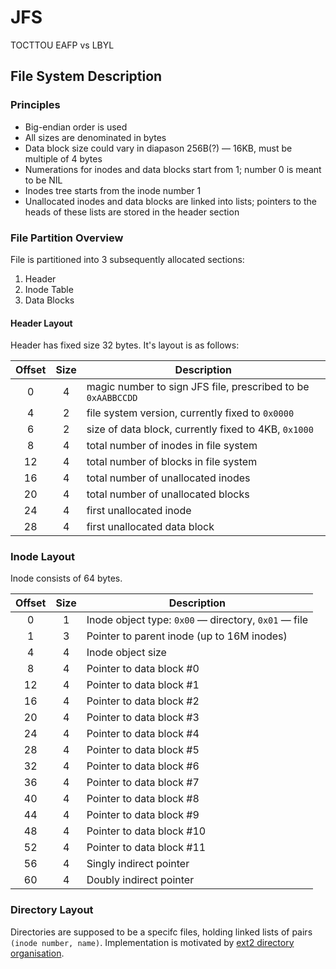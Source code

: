 # JFS

TOCTTOU
EAFP vs LBYL

## File System Description

### Principles

* Big-endian order is used
* All sizes are denominated in bytes
* Data block size could vary in diapason 256B(?) — 16KB, must be multiple of 4
  bytes
* Numerations for inodes and data blocks start from 1; number 0 is meant to be NIL
* Inodes tree starts from the inode number 1
* Unallocated inodes and data blocks are linked into lists; pointers to the heads
  of these lists are stored in the header section

### File Partition Overview

File is partitioned into 3 subsequently allocated sections:

1. Header
2. Inode Table
3. Data Blocks

#### Header Layout

Header has fixed size 32 bytes. It's layout is as follows:

Offset |Size     | Description
:-----:|:-------:|------------
 0     | 4       | magic number to sign JFS file, prescribed to be `0xAABBCCDD`
 4     | 2       | file system version, currently fixed to `0x0000`
 6     | 2       | size of data block, currently fixed to 4KB, `0x1000`
 8     | 4       | total number of inodes in file system
 12    | 4       | total number of blocks in file system
 16    | 4       | total number of unallocated inodes
 20    | 4       | total number of unallocated blocks
 24    | 4       | first unallocated inode
 28    | 4       | first unallocated data block


### Inode Layout

Inode consists of 64 bytes.

Offset |Size   | Description
:-----:|:-----:|------------
0      |1      | Inode object type: `0x00` — directory, `0x01` — file
1      |3      | Pointer to parent inode (up to 16M inodes)
4      |4      | Inode object size
8      |4      | Pointer to data block #0
12     |4      | Pointer to data block #1
16     |4      | Pointer to data block #2
20     |4      | Pointer to data block #3
24     |4      | Pointer to data block #4
28     |4      | Pointer to data block #5
32     |4      | Pointer to data block #6
36     |4      | Pointer to data block #7
40     |4      | Pointer to data block #8
44     |4      | Pointer to data block #9
48     |4      | Pointer to data block #10
52     |4      | Pointer to data block #11
56     |4      | Singly indirect pointer
60     |4      | Doubly indirect pointer

### Directory Layout

Directories are supposed to be a specifc files, holding linked lists of pairs
`(inode number, name)`. Implementation is motivated by [ext2 directory organisation](http://www.nongnu.org/ext2-doc/ext2.html#DIRECTORY).

